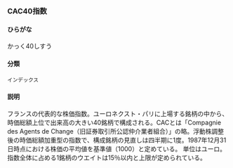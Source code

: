<div style="display:none;">

## [あ行](securities-terms?id=あ行)
## [か行](securities-terms?id=か行)

</div>

### CAC40指数

#### ひらがな

かっく40しすう

#### 分類

`インデックス`

#### 説明

フランスの代表的な株価指数。ユーロネクスト・パリに上場する銘柄の中から、時価総額上位で出来高の大きい40銘柄で構成される。CACとは「Compagnie des Agents de Change（旧証券取引所公認仲介業者組合）」の略。浮動株調整後の時価総額加重型の指数で、構成銘柄の見直しは四半期に1度。1987年12月31日時点における株価の平均値を基準値（1000）と定めている。 単位はユーロ。 指数全体に占める1銘柄のウエイトは15％以内と上限が定められている。

<div style="display:none;">

## [さ行](securities-terms?id=さ行)
## [た行](securities-terms?id=た行)
## [な行](securities-terms?id=な行)
## [は行](securities-terms?id=は行)
## [ま行](securities-terms?id=ま行)
## [や行](securities-terms?id=や行)
## [ら行](securities-terms?id=ら行)
## [わ行](securities-terms?id=わ行)
## [英数字・記号](securities-terms?id=英数字・記号)

</div>

